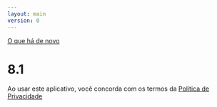 ```yaml
---
layout: main
version: 0
---
```

[O que há de novo](/wiki/what-is-new/pt)

# 8.1

Ao usar este aplicativo, você concorda com os termos da [Política de Privacidade](/wiki/PrivacyPolicy/pt)

